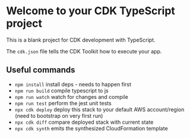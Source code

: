 # Welcome to your CDK TypeScript project

This is a blank project for CDK development with TypeScript.

The `cdk.json` file tells the CDK Toolkit how to execute your app.

## Useful commands

* `npm install`     install deps - needs to happen first
* `npm run build`   compile typescript to js
* `npm run watch`   watch for changes and compile
* `npm run test`    perform the jest unit tests
* `npx cdk deploy`  deploy this stack to your default AWS account/region (need to bootstrap on very first run)
* `npx cdk diff`    compare deployed stack with current state
* `npx cdk synth`   emits the synthesized CloudFormation template
